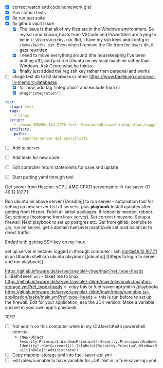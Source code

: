 - [x] correct watch and code homework gist
- [x] Gas station tests 
- [x] Re run test suite
- [x] fix github vault issue 
	- [x] The issue is that all of my files are in the Windows environment. So my ssh and known_hosts from VSCode and PowerShell are trying to be in `C:\Users\Keith\.ssh`. But, I have my ssh keys and config in `/home/keith/.ssh`. Even when I remove the file from the `Users` dir, it gets rewritten. 
	- [x] I need to move everything around (the housekeeping I've been putting off), and just run Ubuntu on my local machine rather than Windows. Ask Georg what he thinks. 
	- [x] finally just added the reg ssh key rather than personal and works
- [ ] chage test db to h2 database or other https://www.baeldung.com/java-in-memory-databases
	- [x] for now, add tag "integration" and exclude from ci
	- [x] `@Tag("integration")`

```yml
test:
  stage: test
  tags:
    - linux
  script:
    - ./mvnw $MAVEN_CLI_OPTS test -DexcludedGroups="integration,buggy"
  artifacts:
    paths:
      - maptrip-server-api-specificati
```
- [ ] Add to server

- [ ] Add tests for new code
- [ ] Edit controller return statements for save and update 
- [ ] Start putting yaml through tool

Get server from Hetzner. 
vCPU AMD CPX11
servername: ih-fuelsaver-01
49.12.187.71

Run ubuntu on above server
[[Ansible]] to run server - automation tool for setting up new server 
	List of servers, plus **playbook** 
	Install updates after getting from Htzner. Fetch all latest packages. If reboot is needed, reboot. Set settings (hostname from linux server). Set correct timezone. Setup a firewall. 
	Next playbook to set up postgres etc. 
	Get from gitlab, compile to .jar, run on server. 
get a domain fuelsaver.maptrip.de
set load balancer to direct traffic 

Ended with getting SSH key on my linux 

set up server in hetzner
logged in through computer : ssh root@49.12.187.71 in an Ubuntu shell
ran ubuntu playbook [[ubuntu]] [[Steps to login to server and run playbook]]

https://gitlab.infoware.de/server/ansible/-/tree/main?ref_type=heads 
LiliBeth4ever!
 `wsl` - takes me to linux 
https://gitlab.infoware.de/server/ansible/-/blob/main/playbooks/maptrip-storage.yml?ref_type=heads <- copy this to fuel-saver-api.yml in /playbooks
https://gitlab.infoware.de/server/ansible/-/blob/main/roles/runnable-jar-application/tasks/main.yml?ref_type=heads <- this is run before to set up the firewall. Edit for your application, esp the JDK version. Make a variable and set in your own app's playbook 

10/17 
- [ ] Not admin on this computer while in my C:\Users\Keith powershell terminal
	- `(New-Object Security.Principal.WindowsPrincipal([Security.Principal.WindowsIdentity]::GetCurrent())).IsInRole([Security.Principal.WindowsBuiltInRole]::Administrator)`
- [ ] Copy maptrip-storage.yml into fuel-saver-api.yml
- [ ] Edit roles/runnable to have variable for JDK. Set in in fuel-saver-api.yml